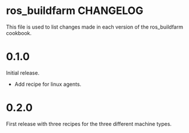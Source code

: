 # ros_buildfarm CHANGELOG

This file is used to list changes made in each version of the ros_buildfarm cookbook.

# 0.1.0

Initial release.
- Add recipe for linux agents.

# 0.2.0

First release with three recipes for the three different machine types.

